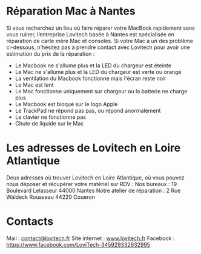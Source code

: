 # Réparation Mac à Nantes

Si vous recherchez un lieu où faire réparer votre MacBook rapidement sans vous ruiner, l’entreprise Lovitech basée à Nantes est spécialisée en réparation de carte mère Mac et consoles. Si votre Mac a un des problème ci-dessous, n'hésitez pas à prendre contact avec Lovitech pour avoir une estimation du prix de la réparation :

- Le Macbook ne s'allume plus et la LED du chargeur est éteinte
- Le Mac ne s'allume plus et la LED du chargeur est verte ou orange
- La ventilation du Macbook fonctionne mais l'écran reste noir
- Le Mac est lent
- Le Mac fonctionne uniquement sur chargeur ou la batterie ne charge plus
- Le Macbook est bloqué sur le logo Apple
- Le TrackPad ne répond pas pas, ou répond anormalement
- Le clavier ne fonctionne pas
- Chute de liquide sur le Mac

# Les adresses de Lovitech en Loire Atlantique

Deux adresses où trouver Lovitech en Loire Atlantique, où vous pouvez nous déposer et récupérer votre matériel sur RDV :
Nos bureaux : 19 Boulevard Lelasseur 44000 Nantes
Notre atelier de réparation : 2 Rue Waldeck Rousseau 44220 Coueron

# Contacts
Mail : contact@lovitech.fr
Site internet : www.lovitech.fr
Facebook : https://www.facebook.com/LoviTech-345929332932995
